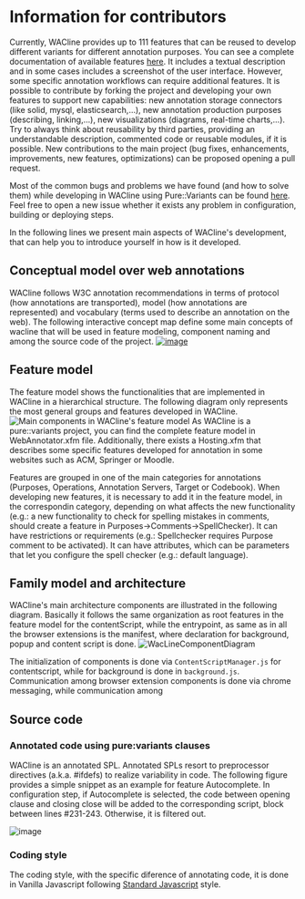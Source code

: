 # Information for contributors
Currently, WACline provides up to 111 features that can be reused to develop different variants for different annotation purposes. You can see a complete documentation of available features [here](https://onekin.github.io/WacLine/featureModel/). It includes a textual description and in some cases includes a screenshot of the user interface. However, some specific annotation workflows can require additional features. It is possible to contribute by forking the project and developing your own features to support new capabilities: new annotation storage connectors (like solid, mysql, elasticsearch,...), new annotation production purposes (describing, linking,...), new visualizations (diagrams, real-time charts,...). Try to always think about reusability by third parties, providing an understandable description, commented code or reusable modules, if it is possible. New contributions to the main project (bug fixes, enhancements, improvements, new features, optimizations) can be proposed opening a pull request.

Most of the common bugs and problems we have found (and how to solve them) while developing in WACline using Pure::Variants can be found [here](https://github.com/onekin/WacLine/wiki/Common-bugs-when-developing-with-eclipse-pure-variants-and-wacline). Feel free to open a new issue whether it exists any problem in configuration, building or deploying steps.

In the following lines we present main aspects of WACline's development, that can help you to introduce yourself in how is it developed.

## Conceptual model over web annotations
WACline follows W3C annotation recommendations in terms of protocol (how annotations are transported), model (how annotations are represented) and vocabulary (terms used to describe an annotation on the web). The following interactive concept map define some main concepts of wacline that will be used in feature modeling, component naming and among the source code of the project.
[![image](https://user-images.githubusercontent.com/6429012/135625602-55dc1f62-a9a2-4691-b9e4-f99807ffdca3.png)](https://rebrand.ly/webAnnotationCmap)

## Feature model
The feature model shows the functionalities that are implemented in WACline in a hierarchical structure. The following diagram only represents the most general groups and features developed in WACline.
![Main components in WACline's feature model](https://onekin.github.io/WacLine/assets/FeatureModelDiagram.png)
As WACline is a pure::variants project, you can find the complete feature model in WebAnnotator.xfm file. Additionally, there exists a Hosting.xfm that describes some specific features developed for annotation in some websites such as ACM, Springer or Moodle.

Features are grouped in one of the main categories for annotations (Purposes, Operations, Annotation Servers, Target or Codebook). When developing new features, it is necessary to add it in the feature model, in the correspondin category, depending on what affects the new functionality (e.g.: a new functionality to check for spelling mistakes in comments, should create a feature in Purposes->Comments->SpellChecker). It can have restrictions or requirements (e.g.: Spellchecker requires Purpose comment to be activated). It can have attributes, which can be parameters that let you configure the spell checker (e.g.: default language).

## Family model and architecture
WACline's main architecture components are illustrated in the following diagram. Basically it follows the same organization as root features in the feature model for the contentScript, while the entrypoint, as same as in all the browser extensions is the manifest, where declaration for background, popup and content script is done.
![WacLineComponentDiagram](https://user-images.githubusercontent.com/6429012/135595890-f568fbbc-458e-41d0-861e-42d883f00aab.jpg)

The initialization of components is done via `ContentScriptManager.js` for contentscript, while for background is done in `background.js`. Communication among browser extension components is done via chrome messaging, while communication among 

## Source code
### Annotated code using pure:variants clauses
WACline is an annotated SPL. Annotated SPLs resort to preprocessor directives (a.k.a. \#ifdefs) to realize variability in code. The following figure provides a simple snippet as an example for feature Autocomplete. In configuration step, if Autocomplete is selected, the code between opening clause and closing close will be added to the corresponding script, block between lines #231-243. Otherwise, it is filtered out.

![image](https://user-images.githubusercontent.com/6429012/135641680-5550df59-9d06-441d-b6eb-a242c5665ac6.png)


### Coding style
The coding style, with the specific diference of annotating code, it is done in Vanilla Javascript following [Standard Javascript](https://standardjs.com/index.html) style.

